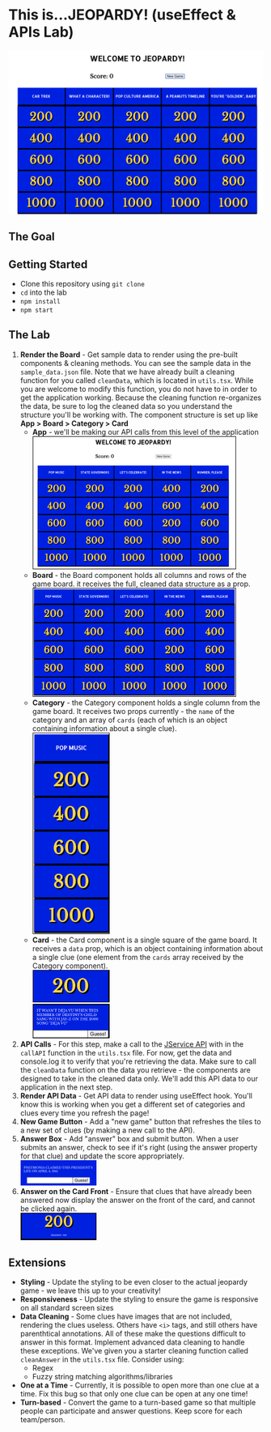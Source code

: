 # This is...JEOPARDY! (useEffect & APIs Lab)

![jeopardy board](Jeopardy.png)

## The Goal

## Getting Started

* Clone this repository using `git clone`
* `cd` into the lab
* `npm install`
* `npm start`

## The Lab

1. **Render the Board** - Get sample data to render using the pre-built components & cleaning methods. You can see the sample data in the `sample_data.json` file. Note that we have already built a cleaning function for you called `cleanData`, which is located in `utils.tsx`. While you are welcome to modify this function, you do not have to in order to get the application working. Because the cleaning function re-organizes the data, be sure to log the cleaned data so you understand the structure you'll be working with. The component structure is set up like **App > Board > Category > Card**
    * **App** - we'll be making our API calls from this level of the application <br><img src="App.png" style="width: 400px; border: black 1px solid"/>
    * **Board** - the Board component holds all columns and rows of the game board. it receives the full, cleaned data structure as a prop. <br><img src="Board.png" style="width: 400px; border: black 1px solid"/>
    * **Category** - the Category component holds a single column from the game board. It receives two props currently - the `name` of the category and an array of `cards` (each of which is an object containing information about a single clue). <br><img src="Category.png" style="width: 150px; border: black 1px solid"/>
    * **Card** - the Card component is a single square of the game board. It receives a `data` prop, which is an object containing information about a single clue (one element from the `cards` array received by the Category component). <br><img src="Card-Front.png" style="width: 150px; border: black 1px solid"/>
    <br><img src="Card-Back.png" style="width: 150px; border: black 1px solid"/>
1. **API Calls** - For this step, make a call to the [JService API](https://jservice.io) with in the `callAPI` function in the `utils.tsx` file. For now, get the data and console.log it to verify that you're retrieving the data. Make sure to call the `cleanData` function on the data you retrieve - the components are designed to take in the cleaned data only. We'll add this API data to our application in the next step.
1. **Render API Data** - Get API data to render using useEffect hook. You'll know this is working when you get a different set of categories and clues every time you refresh the page!
1. **New Game Button** - Add a "new game" button that refreshes the tiles to a new set of clues (by making a new call to the API).
1. **Answer Box** - Add "answer" box and submit button. When a user submits an answer, check to see if it's right (using the answer property for that clue) and update the score appropriately.
<br><img src="card-back-with-input.png" width="150px"/>
1. **Answer on the Card Front** - Ensure that clues that have already been answered now display the answer on the front of the card, and cannot be clicked again.
<br><img src="card-front-with-answer.png" width="150px"/>

## Extensions

* **Styling** - Update the styling to be even closer to the actual jeopardy game - we leave this up to your creativity!
* **Responsiveness** - Update the styling to ensure the game is responsive on all standard screen sizes
* **Data Cleaning** - Some clues have images that are not included, rendering the clues useless. Others have `<i>` tags, and still others have parenthtical annotations. All of these make the questions difficult to answer in this format. Implement advanced data cleaning to handle these exceptions. We've given you a starter cleaning function called `cleanAnswer` in the `utils.tsx` file. Consider using:
  * Regex
  * Fuzzy string matching algorithms/libraries
* **One at a Time** - Currently, it is possible to open more than one clue at a time. Fix this bug so that only one clue can be open at any one time!
* **Turn-based** - Convert the game to a turn-based game so that multiple people can participate and answer questions. Keep score for each team/person.
